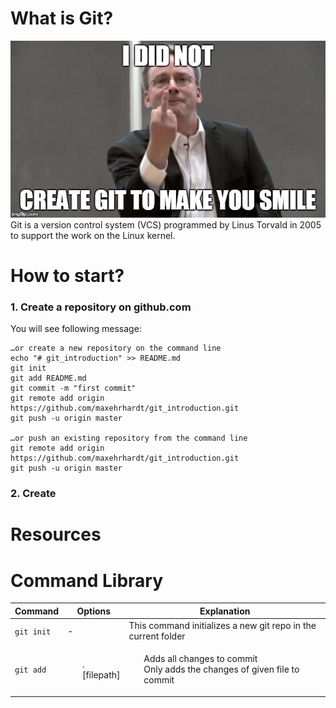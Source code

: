 # What is Git?
![linus](images/linus.jpg)  
Git is a version control system (VCS) programmed by Linus Torvald in 2005 to support the work on the Linux kernel.


# How to start?
### 1. Create a repository on github.com  
You will see following message:  
```
…or create a new repository on the command line
echo "# git_introduction" >> README.md
git init
git add README.md
git commit -m "first commit"
git remote add origin https://github.com/maxehrhardt/git_introduction.git
git push -u origin master
                
…or push an existing repository from the command line
git remote add origin https://github.com/maxehrhardt/git_introduction.git
git push -u origin master
```
### 2. Create 



# Resources

# Command Library

| Command | Options | Explanation
| --- | --- | --- |
| `git init` | - | This command initializes a new git repo in the current  folder |
| `git add` | <ul style="list-style-type:none;"><li>.</li><li>[filepath]</li></ul> |<ul style="list-style-type:none;"><li>Adds all changes to commit</li><li>Only adds the changes of given file to commit</li></ul> |